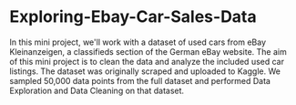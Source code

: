# Exploring-Ebay-Car-Sales-Data
In this mini project, we'll work with a dataset of used cars from eBay Kleinanzeigen, a classifieds section of the German eBay website. The aim of this mini project is to clean the data and analyze the included used car listings. The dataset was originally scraped and uploaded to Kaggle. We sampled 50,000 data points from the full dataset and performed Data Exploration and Data Cleaning on that dataset.
